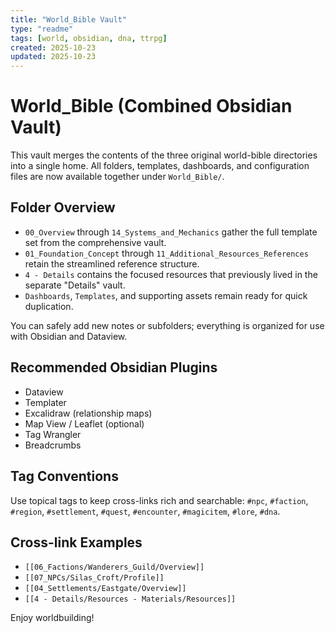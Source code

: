 ```yaml
---
title: "World_Bible Vault"
type: "readme"
tags: [world, obsidian, dna, ttrpg]
created: 2025-10-23
updated: 2025-10-23
---
```


# World_Bible (Combined Obsidian Vault)

This vault merges the contents of the three original world-bible directories into a single home. All folders, templates, dashboards, and configuration files are now available together under `World_Bible/`.

## Folder Overview
- `00_Overview` through `14_Systems_and_Mechanics` gather the full template set from the comprehensive vault.
- `01_Foundation_Concept` through `11_Additional_Resources_References` retain the streamlined reference structure.
- `4 - Details` contains the focused resources that previously lived in the separate "Details" vault.
- `Dashboards`, `Templates`, and supporting assets remain ready for quick duplication.

You can safely add new notes or subfolders; everything is organized for use with Obsidian and Dataview.

## Recommended Obsidian Plugins
- Dataview
- Templater
- Excalidraw (relationship maps)
- Map View / Leaflet (optional)
- Tag Wrangler
- Breadcrumbs

## Tag Conventions
Use topical tags to keep cross-links rich and searchable: `#npc`, `#faction`, `#region`, `#settlement`, `#quest`, `#encounter`, `#magicitem`, `#lore`, `#dna`.

## Cross-link Examples
- `[[06_Factions/Wanderers_Guild/Overview]]`
- `[[07_NPCs/Silas_Croft/Profile]]`
- `[[04_Settlements/Eastgate/Overview]]`
- `[[4 - Details/Resources - Materials/Resources]]`

Enjoy worldbuilding!
